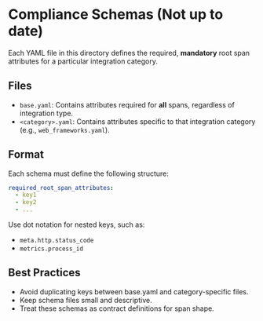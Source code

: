 # Compliance Schemas (Not up to date)

Each YAML file in this directory defines the required, **mandatory** root span attributes for a particular integration category.

## Files

- `base.yaml`: Contains attributes required for **all** spans, regardless of integration type.
- `<category>.yaml`: Contains attributes specific to that integration category (e.g., `web_frameworks.yaml`).

## Format

Each schema must define the following structure:

```yaml
required_root_span_attributes:
  - key1
  - key2
  - ...
```

Use dot notation for nested keys, such as:
- `meta.http.status_code`
- `metrics.process_id`

## Best Practices
- Avoid duplicating keys between base.yaml and category-specific files.
- Keep schema files small and descriptive.
- Treat these schemas as contract definitions for span shape.
